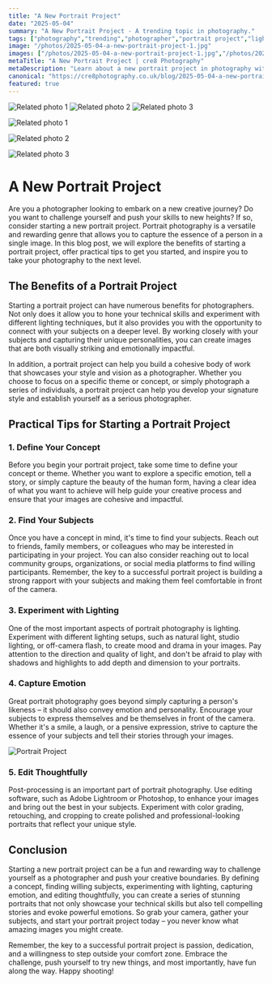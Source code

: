 ```yaml
---
title: "A New Portrait Project"
date: "2025-05-04"
summary: "A New Portrait Project - A trending topic in photography."
tags: ["photography","trending","photographer","portrait project","lighting techniques","emotion","editing software","subjects","creative journey","storytelling","technical skills","concept"]
image: "/photos/2025-05-04-a-new-portrait-project-1.jpg"
images: ["/photos/2025-05-04-a-new-portrait-project-1.jpg","/photos/2025-05-04-a-new-portrait-project-2.jpg","/photos/2025-05-04-a-new-portrait-project-3.jpg"]
metaTitle: "A New Portrait Project | cre8 Photography"
metaDescription: "Learn about a new portrait project in photography with practical tips and insights."
canonical: "https://cre8photography.co.uk/blog/2025-05-04-a-new-portrait-project"
featured: true
---
```


<!-- Gallery as HTML -->

<div class="grid grid-cols-1 sm:grid-cols-2 md:grid-cols-3 gap-4">
  <img src="/photos/2025-05-04-a-new-portrait-project-1.jpg" alt="Related photo 1" class="w-full rounded-lg" />
<img src="/photos/2025-05-04-a-new-portrait-project-2.jpg" alt="Related photo 2" class="w-full rounded-lg" />
<img src="/photos/2025-05-04-a-new-portrait-project-3.jpg" alt="Related photo 3" class="w-full rounded-lg" />
</div>


<!-- Gallery as Markdown -->
![Related photo 1](/photos/2025-05-04-a-new-portrait-project-1.jpg)


![Related photo 2](/photos/2025-05-04-a-new-portrait-project-2.jpg)


![Related photo 3](/photos/2025-05-04-a-new-portrait-project-3.jpg)



# A New Portrait Project

Are you a photographer looking to embark on a new creative journey? Do you want to challenge yourself and push your skills to new heights? If so, consider starting a new portrait project. Portrait photography is a versatile and rewarding genre that allows you to capture the essence of a person in a single image. In this blog post, we will explore the benefits of starting a portrait project, offer practical tips to get you started, and inspire you to take your photography to the next level.

## The Benefits of a Portrait Project

Starting a portrait project can have numerous benefits for photographers. Not only does it allow you to hone your technical skills and experiment with different lighting techniques, but it also provides you with the opportunity to connect with your subjects on a deeper level. By working closely with your subjects and capturing their unique personalities, you can create images that are both visually striking and emotionally impactful.

In addition, a portrait project can help you build a cohesive body of work that showcases your style and vision as a photographer. Whether you choose to focus on a specific theme or concept, or simply photograph a series of individuals, a portrait project can help you develop your signature style and establish yourself as a serious photographer.

## Practical Tips for Starting a Portrait Project

### 1. Define Your Concept
Before you begin your portrait project, take some time to define your concept or theme. Whether you want to explore a specific emotion, tell a story, or simply capture the beauty of the human form, having a clear idea of what you want to achieve will help guide your creative process and ensure that your images are cohesive and impactful.

### 2. Find Your Subjects
Once you have a concept in mind, it's time to find your subjects. Reach out to friends, family members, or colleagues who may be interested in participating in your project. You can also consider reaching out to local community groups, organizations, or social media platforms to find willing participants. Remember, the key to a successful portrait project is building a strong rapport with your subjects and making them feel comfortable in front of the camera.

### 3. Experiment with Lighting
One of the most important aspects of portrait photography is lighting. Experiment with different lighting setups, such as natural light, studio lighting, or off-camera flash, to create mood and drama in your images. Pay attention to the direction and quality of light, and don't be afraid to play with shadows and highlights to add depth and dimension to your portraits.

### 4. Capture Emotion
Great portrait photography goes beyond simply capturing a person's likeness – it should also convey emotion and personality. Encourage your subjects to express themselves and be themselves in front of the camera. Whether it's a smile, a laugh, or a pensive expression, strive to capture the essence of your subjects and tell their stories through your images.

![Portrait Project](/path/to/image)

### 5. Edit Thoughtfully
Post-processing is an important part of portrait photography. Use editing software, such as Adobe Lightroom or Photoshop, to enhance your images and bring out the best in your subjects. Experiment with color grading, retouching, and cropping to create polished and professional-looking portraits that reflect your unique style.

## Conclusion

Starting a new portrait project can be a fun and rewarding way to challenge yourself as a photographer and push your creative boundaries. By defining a concept, finding willing subjects, experimenting with lighting, capturing emotion, and editing thoughtfully, you can create a series of stunning portraits that not only showcase your technical skills but also tell compelling stories and evoke powerful emotions. So grab your camera, gather your subjects, and start your portrait project today – you never know what amazing images you might create.

Remember, the key to a successful portrait project is passion, dedication, and a willingness to step outside your comfort zone. Embrace the challenge, push yourself to try new things, and most importantly, have fun along the way. Happy shooting!


